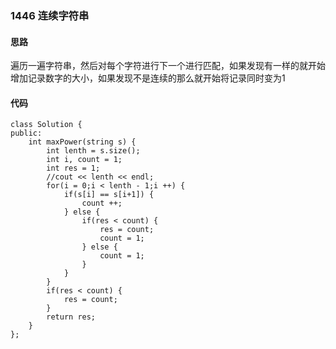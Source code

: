 ### 1446 连续字符串
#### 思路
遍历一遍字符串，然后对每个字符进行下一个进行匹配，如果发现有一样的就开始增加记录数字的大小，如果发现不是连续的那么就开始将记录同时变为1
#### 代码
```
class Solution {
public:
    int maxPower(string s) {
        int lenth = s.size();
        int i, count = 1;
        int res = 1;
        //cout << lenth << endl;
        for(i = 0;i < lenth - 1;i ++) {
            if(s[i] == s[i+1]) {
                count ++;
            } else {
                if(res < count) {
                    res = count;
                    count = 1;
                } else {
                    count = 1;
                }
            }
        }
        if(res < count) {
            res = count;
        }
        return res;
    }
};
```